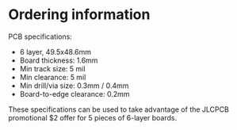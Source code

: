 # Ordering information

PCB specifications:
 * 6 layer, 49.5x48.6mm
 * Board thickness: 1.6mm
 * Min track size: 5 mil
 * Min clearance: 5 mil
 * Min drill/via size: 0.3mm / 0.4mm
 * Board-to-edge clearance: 0.2mm
 
These specifications can be used to take advantage of the JLCPCB promotional $2 offer for 5 pieces of 6-layer boards.